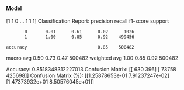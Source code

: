 #### Model
[1 1 0 ... 1 1 1]
Classification Report:
              precision    recall  f1-score   support

           0       0.01      0.61      0.02      1026
           1       1.00      0.85      0.92    499456

    accuracy                           0.85    500482
   macro avg       0.50      0.73      0.47    500482
weighted avg       1.00      0.85      0.92    500482

Accuracy: 0.8518348312227013
Confusion Matrix:
[[   630    396]
 [ 73758 425698]]
Confusion Matrix (%):
[[1.25878653e-01 7.91237247e-02]
 [1.47373932e+01 8.50576045e+01]]
